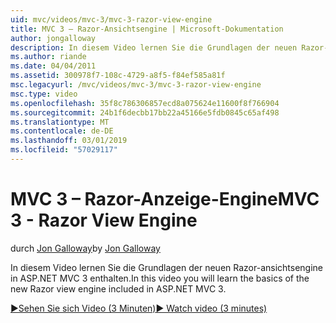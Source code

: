 ```yaml
---
uid: mvc/videos/mvc-3/mvc-3-razor-view-engine
title: MVC 3 – Razor-Ansichtsengine | Microsoft-Dokumentation
author: jongalloway
description: In diesem Video lernen Sie die Grundlagen der neuen Razor-ansichtsengine in ASP.NET MVC 3 enthalten.
ms.author: riande
ms.date: 04/04/2011
ms.assetid: 300978f7-108c-4729-a8f5-f84ef585a81f
msc.legacyurl: /mvc/videos/mvc-3/mvc-3-razor-view-engine
msc.type: video
ms.openlocfilehash: 35f8c786306857ecd8a075624e11600f8f766904
ms.sourcegitcommit: 24b1f6decbb17bb22a45166e5fdb0845c65af498
ms.translationtype: MT
ms.contentlocale: de-DE
ms.lasthandoff: 03/01/2019
ms.locfileid: "57029117"
---
```

<a name="mvc-3---razor-view-engine"></a><span data-ttu-id="8d08a-103">MVC 3 – Razor-Anzeige-Engine</span><span class="sxs-lookup"><span data-stu-id="8d08a-103">MVC 3 - Razor View Engine</span></span>
====================
<span data-ttu-id="8d08a-104">durch [Jon Galloway](https://github.com/jongalloway)</span><span class="sxs-lookup"><span data-stu-id="8d08a-104">by [Jon Galloway](https://github.com/jongalloway)</span></span>

<span data-ttu-id="8d08a-105">In diesem Video lernen Sie die Grundlagen der neuen Razor-ansichtsengine in ASP.NET MVC 3 enthalten.</span><span class="sxs-lookup"><span data-stu-id="8d08a-105">In this video you will learn the basics of the new Razor view engine included in ASP.NET MVC 3.</span></span>

[<span data-ttu-id="8d08a-106">&#9654;Sehen Sie sich Video (3 Minuten)</span><span class="sxs-lookup"><span data-stu-id="8d08a-106">&#9654; Watch video (3 minutes)</span></span>](https://channel9.msdn.com/Blogs/ASP-NET-Site-Videos/mvc-3-razor-view-engine)
